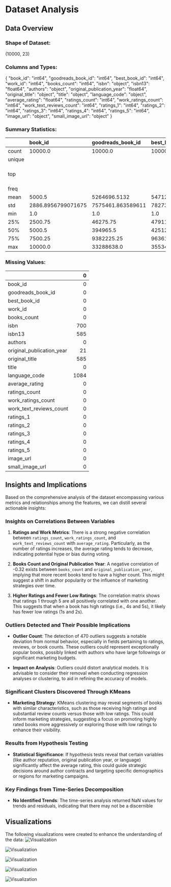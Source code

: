 # Dataset Analysis

## Data Overview

### Shape of Dataset:
(10000, 23)

### Columns and Types:
{
  "book_id": "int64",
  "goodreads_book_id": "int64",
  "best_book_id": "int64",
  "work_id": "int64",
  "books_count": "int64",
  "isbn": "object",
  "isbn13": "float64",
  "authors": "object",
  "original_publication_year": "float64",
  "original_title": "object",
  "title": "object",
  "language_code": "object",
  "average_rating": "float64",
  "ratings_count": "int64",
  "work_ratings_count": "int64",
  "work_text_reviews_count": "int64",
  "ratings_1": "int64",
  "ratings_2": "int64",
  "ratings_3": "int64",
  "ratings_4": "int64",
  "ratings_5": "int64",
  "image_url": "object",
  "small_image_url": "object"
}

### Summary Statistics:
|        | book_id            | goodreads_book_id   | best_book_id      | work_id            | books_count        | isbn      | isbn13             | authors      | original_publication_year   | original_title   | title          | language_code   | average_rating      | ratings_count      | work_ratings_count   | work_text_reviews_count   | ratings_1         | ratings_2         | ratings_3          | ratings_4         | ratings_5         | image_url                                                                                | small_image_url                                                                        |
|:-------|:-------------------|:--------------------|:------------------|:-------------------|:-------------------|:----------|:-------------------|:-------------|:----------------------------|:-----------------|:---------------|:----------------|:--------------------|:-------------------|:---------------------|:--------------------------|:------------------|:------------------|:-------------------|:------------------|:------------------|:-----------------------------------------------------------------------------------------|:---------------------------------------------------------------------------------------|
| count  | 10000.0            | 10000.0             | 10000.0           | 10000.0            | 10000.0            | 9300      | 9415.0             | 10000        | 9979.0                      | 9415             | 10000          | 8916            | 10000.0             | 10000.0            | 10000.0              | 10000.0                   | 10000.0           | 10000.0           | 10000.0            | 10000.0           | 10000.0           | 10000                                                                                    | 10000                                                                                  |
| unique |                    |                     |                   |                    |                    | 9300      |                    | 4664         |                             | 9274             | 9964           | 25              |                     |                    |                      |                           |                   |                   |                    |                   |                   | 6669                                                                                     | 6669                                                                                   |
| top    |                    |                     |                   |                    |                    | 439023483 |                    | Stephen King |                             |                  | Selected Poems | eng             |                     |                    |                      |                           |                   |                   |                    |                   |                   | https://s.gr-assets.com/assets/nophoto/book/111x148-bcc042a9c91a29c1d680899eff700a03.png | https://s.gr-assets.com/assets/nophoto/book/50x75-a91bf249278a81aabab721ef782c4a74.png |
| freq   |                    |                     |                   |                    |                    | 1         |                    | 60           |                             | 5                | 4              | 6341            |                     |                    |                      |                           |                   |                   |                    |                   |                   | 3332                                                                                     | 3332                                                                                   |
| mean   | 5000.5             | 5264696.5132        | 5471213.5801      | 8646183.4246       | 75.7127            |           | 9755044298883.463  |              | 1981.987674115643           |                  |                |                 | 4.002191000000001   | 54001.2351         | 59687.3216           | 2919.9553                 | 1345.0406         | 3110.885          | 11475.8938         | 19965.6966        | 23789.8056        |                                                                                          |                                                                                        |
| std    | 2886.8956799071675 | 7575461.863589611   | 7827329.890719961 | 11751060.824080039 | 170.47072765025834 |           | 442861920665.57336 |              | 152.57666516754668          |                  |                |                 | 0.25442748053872905 | 157369.95643554674 | 167803.7852374182    | 6124.378131569911         | 6635.626262783459 | 9717.123578396993 | 28546.449183182456 | 51447.35838380058 | 79768.88561077163 |                                                                                          |                                                                                        |
| min    | 1.0                | 1.0                 | 1.0               | 87.0               | 1.0                |           | 195170342.0        |              | -1750.0                     |                  |                |                 | 2.47                | 2716.0             | 5510.0               | 3.0                       | 11.0              | 30.0              | 323.0              | 750.0             | 754.0             |                                                                                          |                                                                                        |
| 25%    | 2500.75            | 46275.75            | 47911.75          | 1008841.0          | 23.0               |           | 9780316192995.0    |              | 1990.0                      |                  |                |                 | 3.85                | 13568.75           | 15438.75             | 694.0                     | 196.0             | 656.0             | 3112.0             | 5405.75           | 5334.0            |                                                                                          |                                                                                        |
| 50%    | 5000.5             | 394965.5            | 425123.5          | 2719524.5          | 40.0               |           | 9780451528640.0    |              | 2004.0                      |                  |                |                 | 4.02                | 21155.5            | 23832.5              | 1402.0                    | 391.0             | 1163.0            | 4894.0             | 8269.5            | 8836.0            |                                                                                          |                                                                                        |
| 75%    | 7500.25            | 9382225.25          | 9636112.5         | 14517748.25        | 67.0               |           | 9780830777175.0    |              | 2011.0                      |                  |                |                 | 4.18                | 41053.5            | 45915.0              | 2744.25                   | 885.0             | 2353.25           | 9287.0             | 16023.5           | 17304.5           |                                                                                          |                                                                                        |
| max    | 10000.0            | 33288638.0          | 35534230.0        | 56399597.0         | 3455.0             |           | 9790007672390.0    |              | 2017.0                      |                  |                |                 | 4.82                | 4780653.0          | 4942365.0            | 155254.0                  | 456191.0          | 436802.0          | 793319.0           | 1481305.0         | 3011543.0         |                                                                                          |                                                                                        |

### Missing Values:
|                           |    0 |
|:--------------------------|-----:|
| book_id                   |    0 |
| goodreads_book_id         |    0 |
| best_book_id              |    0 |
| work_id                   |    0 |
| books_count               |    0 |
| isbn                      |  700 |
| isbn13                    |  585 |
| authors                   |    0 |
| original_publication_year |   21 |
| original_title            |  585 |
| title                     |    0 |
| language_code             | 1084 |
| average_rating            |    0 |
| ratings_count             |    0 |
| work_ratings_count        |    0 |
| work_text_reviews_count   |    0 |
| ratings_1                 |    0 |
| ratings_2                 |    0 |
| ratings_3                 |    0 |
| ratings_4                 |    0 |
| ratings_5                 |    0 |
| image_url                 |    0 |
| small_image_url           |    0 |

## Insights and Implications

Based on the comprehensive analysis of the dataset encompassing various metrics and relationships among the features, we can distill several actionable insights:

### Insights on Correlations Between Variables
1. **Ratings and Work Metrics**: There is a strong negative correlation between `ratings_count`, `work_ratings_count`, and `work_text_reviews_count` with `average_rating`. Particularly, as the number of ratings increases, the average rating tends to decrease, indicating potential hype or bias during voting.
   
2. **Books Count and Original Publication Year**: A negative correlation of -0.32 exists between `books_count` and `original_publication_year`, implying that more recent books tend to have a higher count. This might suggest a shift in author popularity or the influence of marketing strategies over time.

3. **Higher Ratings and Fewer Low Ratings**: The correlation matrix shows that ratings 1 through 5 are all positively correlated with one another. This suggests that when a book has high ratings (i.e., 4s and 5s), it likely has fewer low ratings (1s and 2s). 

### Outliers Detected and Their Possible Implications
- **Outlier Count**: The detection of 470 outliers suggests a notable deviation from normal behavior, especially in fields pertaining to ratings, reviews, or book counts. These outliers could represent exceptionally popular books, possibly linked with authors who have large followings or significant marketing budgets.
  
- **Impact on Analysis**: Outliers could distort analytical models. It is advisable to consider their removal when conducting regression analyses or clustering, to aid in refining the accuracy of models.

### Significant Clusters Discovered Through KMeans
- **Marketing Strategy**: KMeans clustering may reveal segments of books with similar characteristics, such as those receiving high ratings and substantial review counts versus those with low ratings. This could inform marketing strategies, suggesting a focus on promoting highly rated books more aggressively or exploring those with low ratings to enhance their visibility.

### Results from Hypothesis Testing
- **Statistical Significance**: If hypothesis tests reveal that certain variables (like author reputation, original publication year, or language) significantly affect the average rating, this could guide strategic decisions around author contracts and targeting specific demographics or regions for marketing campaigns.

### Key Findings from Time-Series Decomposition
- **No Identified Trends**: The time-series analysis returned NaN values for trends and residuals, indicating that there may not be a discernible

## Visualizations

The following visualizations were created to enhance the understanding of the data:
![Visualization](correlation_matrix.png)

![Visualization](missing_values.png)

![Visualization](outliers.png)

![Visualization](time_series_analysis.png)

![Visualization](cluster_analysis.png)

